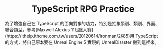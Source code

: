 <h1 align="center">TypeScript RPG Practice</h1>
為了增強自己在 TypeScript 的面向對象的功力，特別是抽象類別、類別、界面、聯合類型，參考[Maxwell Alexius 11屆鐵人賽](https://ithelp.ithome.com.tw/users/20120614/ironman/2685)用 TypeScript 的方式，將自己原本要在 Unreal Engine 5 實現的 UnrealDisaster 搬到這裡來。
